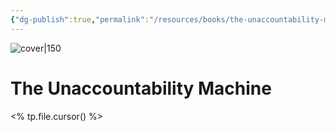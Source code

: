 ```yaml
---
{"dg-publish":true,"permalink":"/resources/books/the-unaccountability-machine/","title":"The Unaccountability Machine","tags":["book"]}
---
```



![cover|150](http://books.google.com/books/content?id=M4bSEAAAQBAJ&printsec=frontcover&img=1&zoom=1&edge=curl&source=gbs_api)
# The Unaccountability Machine

<% tp.file.cursor() %>